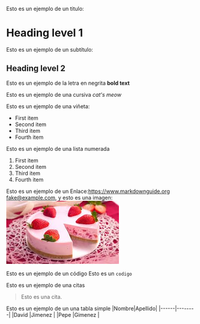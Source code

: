 Esto es un ejemplo de un titulo:
# Heading level 1

Esto es un ejemplo de un subtítulo:
## Heading level 2

Esto es un ejemplo de la letra en negrita
**bold text**

Esto es un ejemplo de una cursiva 
*cat's meow*

Esto es un ejemplo de una viñeta:
- First item
- Second item
- Third item
- Fourth item
  
Esto es un ejemplo de una lista numerada
1. First item
2. Second item
3. Third item
4. Fourth item

Esto es un ejemplo de un Enlace:<https://www.markdownguide.org> <fake@example.com>,
  y esto es una imagen:![Tux, the Linux mascot](tartadefresa.jpg)
  
Esto es un ejemplo de un código
Esto es un `codigo`

Esto es un ejemplo de una citas
> Esto es una cita.

Esto es un ejemplo de un una tabla simple 
|Nombre|Apellido|
|------|--------|
|David |Jimenez |
|Pepe  |Gimenez |

